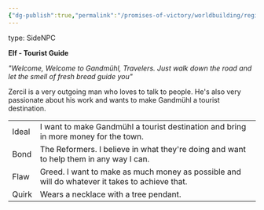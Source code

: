 ```yaml
---
{"dg-publish":true,"permalink":"/promises-of-victory/worldbuilding/regions/gandmuehl/zercil-berwood/","title":"Zercil Berwood","noteIcon":"SideNPC","created":"2023-01-25T02:26:53.847+01:00","updated":"2023-03-29T21:37:19.625+02:00"}
---
```


type: SideNPC

**Elf - Tourist Guide**

_"Welcome, Welcome to Gandmühl, Travelers. Just walk down the road and let the smell of fresh bread guide you"_

Zercil is a very outgoing man who loves to talk to people. He's also very passionate about his work and wants to make Gandmühl a tourist destination.

|       |                                                                                                |
| -- | - |
| Ideal | I want to make Gandmühl a tourist destination and bring in more money for the town.            |
| Bond  | The Reformers. I believe in what they're doing and want to help them in any way I can.         |
| Flaw  | Greed. I want to make as much money as possible and will do whatever it takes to achieve that. |
| Quirk | Wears a necklace with a tree pendant.                                                          |

